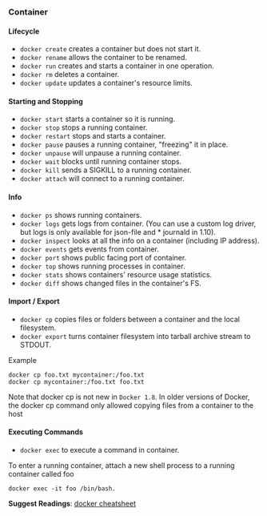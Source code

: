### Container

#### Lifecycle

* `docker create` creates a container but does not start it.
* `docker rename` allows the container to be renamed.
* `docker run` creates and starts a container in one operation.
* `docker rm` deletes a container.
* `docker update` updates a container's resource limits.

#### Starting and Stopping

* `docker start` starts a container so it is running.
* `docker stop` stops a running container.
* `docker restart` stops and starts a container.
* `docker pause` pauses a running container, "freezing" it in place.
* `docker unpause` will unpause a running container.
* `docker wait` blocks until running container stops.
* `docker kill` sends a SIGKILL to a running container.
* `docker attach` will connect to a running container.

#### Info

* `docker ps` shows running containers.
* `docker logs` gets logs from container. (You can use a custom log driver, but logs is only available for json-file and * journald in 1.10).
* `docker inspect` looks at all the info on a container (including IP address).
* `docker events` gets events from container.
* `docker port` shows public facing port of container.
* `docker top` shows running processes in container.
* `docker stats` shows containers' resource usage statistics.
* `docker diff` shows changed files in the container's FS.

#### Import / Export

* `docker cp` copies files or folders between a container and the local filesystem.
* `docker export` turns container filesystem into tarball archive stream to STDOUT.

Example

```
docker cp foo.txt mycontainer:/foo.txt
docker cp mycontainer:/foo.txt foo.txt
```

Note that docker cp is not new in `Docker 1.8`. In older versions of Docker, the docker cp command only allowed copying files from a container to the host

#### Executing Commands

* `docker exec` to execute a command in container.

To enter a running container, attach a new shell process to a running container called foo

```
docker exec -it foo /bin/bash.
```

**Suggest Readings**: [docker cheatsheet](https://github.com/wsargent/docker-cheat-sheet#containers)